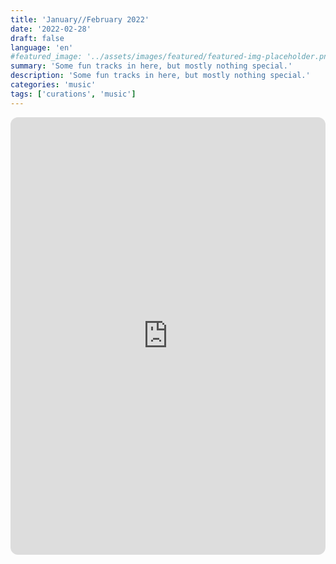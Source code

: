 ```yaml
---
title: 'January//February 2022'
date: '2022-02-28'
draft: false
language: 'en'
#featured_image: '../assets/images/featured/featured-img-placeholder.png'
summary: 'Some fun tracks in here, but mostly nothing special.'
description: 'Some fun tracks in here, but mostly nothing special.'
categories: 'music'
tags: ['curations', 'music']
---
```

<!-- @format -->
<iframe
    style="border-radius:12px"
    src="https://open.spotify.com/embed/playlist/5eY9snybbp1wfrz3Ypy5Hx?utm_source=generator"
    width="100%"
    height="700"
    frameBorder="0"
    allowfullscreen="true"
    allow="
        autoplay;
        clipboard-write;
        encrypted-media;
        fullscreen;
        picture-in-picture
    "
    loading="lazy"
></iframe>

